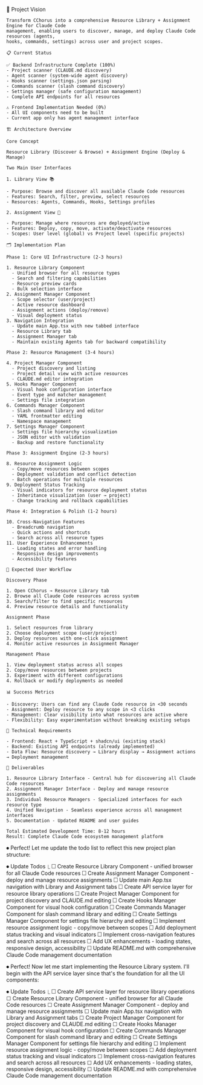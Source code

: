 🎯 Project Vision

    Transform CChorus into a comprehensive Resource Library + Assignment Engine for Claude Code 
    management, enabling users to discover, manage, and deploy Claude Code resources (agents, 
    hooks, commands, settings) across user and project scopes.

    📋 Current Status

    ✅ Backend Infrastructure Complete (100%)
    - Project scanner (CLAUDE.md discovery)
    - Agent scanner (system-wide agent discovery) 
    - Hooks scanner (settings.json parsing)
    - Commands scanner (slash command discovery)
    - Settings manager (safe configuration management)
    - Complete API endpoints for all resources

    ⚠️ Frontend Implementation Needed (0%)
    - All UI components need to be built
    - Current app only has agent management interface

    🏗️ Architecture Overview

    Core Concept

    Resource Library (Discover & Browse) + Assignment Engine (Deploy & Manage)

    Two Main User Interfaces

    1. Library View 📚

    - Purpose: Browse and discover all available Claude Code resources
    - Features: Search, filter, preview, select resources
    - Resources: Agents, Commands, Hooks, Settings profiles

    2. Assignment View 🎯

    - Purpose: Manage where resources are deployed/active
    - Features: Deploy, copy, move, activate/deactivate resources
    - Scopes: User level (global) vs Project level (specific projects)

    🗂️ Implementation Plan

    Phase 1: Core UI Infrastructure (2-3 hours)

    1. Resource Library Component
      - Unified browser for all resource types
      - Search and filtering capabilities
      - Resource preview cards
      - Bulk selection interface
    2. Assignment Manager Component
      - Scope selector (user/project)
      - Active resource dashboard
      - Assignment actions (deploy/remove)
      - Visual deployment status
    3. Navigation Integration
      - Update main App.tsx with new tabbed interface
      - Resource Library tab
      - Assignment Manager tab
      - Maintain existing Agents tab for backward compatibility

    Phase 2: Resource Management (3-4 hours)

    4. Project Manager Component
      - Project discovery and listing
      - Project detail view with active resources
      - CLAUDE.md editor integration
    5. Hooks Manager Component 
      - Visual hook configuration interface
      - Event type and matcher management
      - Settings file integration
    6. Commands Manager Component
      - Slash command library and editor
      - YAML frontmatter editing
      - Namespace management
    7. Settings Manager Component
      - Settings file hierarchy visualization
      - JSON editor with validation
      - Backup and restore functionality

    Phase 3: Assignment Engine (2-3 hours)

    8. Resource Assignment Logic
      - Copy/move resources between scopes
      - Deployment validation and conflict detection
      - Batch operations for multiple resources
    9. Deployment Status Tracking
      - Visual indicators for resource deployment status
      - Inheritance visualization (user → project)
      - Change tracking and rollback capabilities

    Phase 4: Integration & Polish (1-2 hours)

    10. Cross-Navigation Features
      - Breadcrumb navigation
      - Quick actions and shortcuts
      - Search across all resource types
    11. User Experience Enhancements
      - Loading states and error handling
      - Responsive design improvements
      - Accessibility features

    🚀 Expected User Workflow

    Discovery Phase

    1. Open CChorus → Resource Library tab
    2. Browse all Claude Code resources across system
    3. Search/filter to find specific resources
    4. Preview resource details and functionality

    Assignment Phase

    1. Select resources from library
    2. Choose deployment scope (user/project)  
    3. Deploy resources with one-click assignment
    4. Monitor active resources in Assignment Manager

    Management Phase

    1. View deployment status across all scopes
    2. Copy/move resources between projects
    3. Experiment with different configurations
    4. Rollback or modify deployments as needed

    📊 Success Metrics

    - Discovery: Users can find any Claude Code resource in <30 seconds
    - Assignment: Deploy resource to any scope in <3 clicks
    - Management: Clear visibility into what resources are active where
    - Flexibility: Easy experimentation without breaking existing setups

    🔧 Technical Requirements

    - Frontend: React + TypeScript + shadcn/ui (existing stack)
    - Backend: Existing API endpoints (already implemented)
    - Data Flow: Resource discovery → Library display → Assignment actions → Deployment management

    📝 Deliverables

    1. Resource Library Interface - Central hub for discovering all Claude Code resources
    2. Assignment Manager Interface - Deploy and manage resource assignments
    3. Individual Resource Managers - Specialized interfaces for each resource type
    4. Unified Navigation - Seamless experience across all management interfaces
    5. Documentation - Updated README and user guides

    Total Estimated Development Time: 8-12 hours
    Result: Complete Claude Code ecosystem management platform

⏺ Perfect! Let me update the todo list to reflect this new project plan structure:

⏺ Update Todos
  ⎿  ☐ Create Resource Library Component - unified browser for all Claude Code resources
     ☐ Create Assignment Manager Component - deploy and manage resource assignments
     ☐ Update main App.tsx navigation with Library and Assignment tabs
     ☐ Create API service layer for resource library operations
     ☐ Create Project Manager Component for project discovery and CLAUDE.md editing
     ☐ Create Hooks Manager Component for visual hook configuration
     ☐ Create Commands Manager Component for slash command library and editing
     ☐ Create Settings Manager Component for settings file hierarchy and editing
     ☐ Implement resource assignment logic - copy/move between scopes
     ☐ Add deployment status tracking and visual indicators
     ☐ Implement cross-navigation features and search across all resources
     ☐ Add UX enhancements - loading states, responsive design, accessibility
     ☐ Update README.md with comprehensive Claude Code management documentation

⏺ Perfect! Now let me start implementing the Resource Library system. I'll begin with the API
  service layer since that's the foundation for all the UI components:

⏺ Update Todos
  ⎿  ☐ Create API service layer for resource library operations                         
     ☐ Create Resource Library Component - unified browser for all Claude Code resources
     ☐ Create Assignment Manager Component - deploy and manage resource assignments
     ☐ Update main App.tsx navigation with Library and Assignment tabs
     ☐ Create Project Manager Component for project discovery and CLAUDE.md editing
     ☐ Create Hooks Manager Component for visual hook configuration
     ☐ Create Commands Manager Component for slash command library and editing
     ☐ Create Settings Manager Component for settings file hierarchy and editing
     ☐ Implement resource assignment logic - copy/move between scopes
     ☐ Add deployment status tracking and visual indicators
     ☐ Implement cross-navigation features and search across all resources
     ☐ Add UX enhancements - loading states, responsive design, accessibility
     ☐ Update README.md with comprehensive Claude Code management documentation
